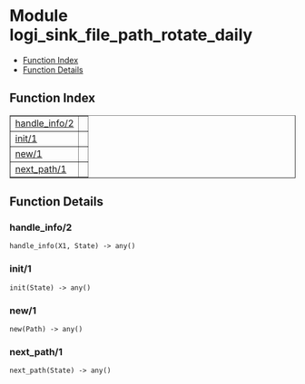 

# Module logi_sink_file_path_rotate_daily #
* [Function Index](#index)
* [Function Details](#functions)

<a name="index"></a>

## Function Index ##


<table width="100%" border="1" cellspacing="0" cellpadding="2" summary="function index"><tr><td valign="top"><a href="#handle_info-2">handle_info/2</a></td><td></td></tr><tr><td valign="top"><a href="#init-1">init/1</a></td><td></td></tr><tr><td valign="top"><a href="#new-1">new/1</a></td><td></td></tr><tr><td valign="top"><a href="#next_path-1">next_path/1</a></td><td></td></tr></table>


<a name="functions"></a>

## Function Details ##

<a name="handle_info-2"></a>

### handle_info/2 ###

`handle_info(X1, State) -> any()`

<a name="init-1"></a>

### init/1 ###

`init(State) -> any()`

<a name="new-1"></a>

### new/1 ###

`new(Path) -> any()`

<a name="next_path-1"></a>

### next_path/1 ###

`next_path(State) -> any()`

